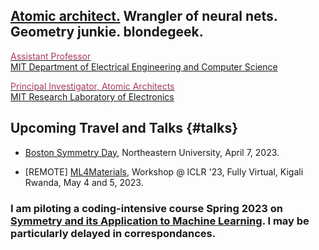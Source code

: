 ## [Atomic architect.](https://cs.lbl.gov/news-media/news/2018/tess-smidt-atomic-architect-and-2018-luis-alvarez-fellow/) Wrangler of neural nets. Geometry junkie. blondegeek.


<a href="https://www.eecs.mit.edu/people/faculty/tess-smidt"><font color="A83869">Assistant Professor</font></a>
<br>
<a href="https://www.eecs.mit.edu/">MIT Department of Electrical Engineering and Computer Science</a>

<a href="http://atomicarchitects.com/"><font color="A83869">Principal Investigator, Atomic Architects</font></a>
<br>
<a href="https://www.rle.mit.edu/">MIT Research Laboratory of Electronics</a>

<!-- ## Upcoming <s>Travel and</s> (Remote) Talks {#talks} -->
<!-- * ... -->

## Upcoming Travel and Talks {#talks}

* [Boston Symmetry Day](https://bostonsymmetry.github.io/), Northeastern University, April 7, 2023.

* [REMOTE] [ML4Materials](https://www.ml4materials.com/), Workshop @ ICLR '23, Fully Virtual, Kigali Rwanda, May 4 and 5, 2023.

### I am piloting a coding-intensive course Spring 2023 on [Symmetry and its Application to Machine Learning](http://symm4ml.mit.edu/). I may be particularly delayed in correspondances.
